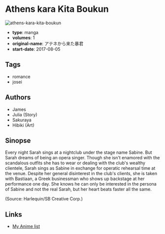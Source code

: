 # Athens kara Kita Boukun

![athens-kara-kita-boukun](https://cdn.myanimelist.net/images/manga/2/227512.jpg)

-   **type**: manga
-   **volumes**: 1
-   **original-name**: アテネから来た暴君
-   **start-date**: 2017-08-05

## Tags

-   romance
-   josei

## Authors

-   James
-   Julia (Story)
-   Sakuraya
-   Hibiki (Art)

## Sinopse

Every night Sarah sings at a nightclub under the stage name Sabine. But Sarah dreams of being an opera singer. Though she isn't enamored with the scandalous outfits she has to wear or dealing with the club's wealthy clientele, Sarah sings as Sabine in exchange for operatic rehearsal time at the venue. Despite her general disinterest in the club's clients, she is taken with Bastiaan, a Greek businessman who shows up backstage at her performance one day. She knows he can only be interested in the persona of Sabine and not the real Sarah, but her heart beats faster all the same.

(Source: Harlequin/SB Creative Corp.)

## Links

-   [My Anime list](https://myanimelist.net/manga/124784/Athens_kara_Kita_Boukun)
